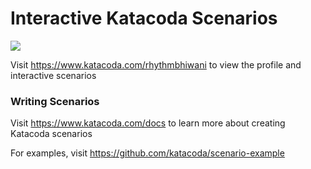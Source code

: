 # Interactive Katacoda Scenarios

[![](http://shields.katacoda.com/katacoda/rhythmbhiwani/count.svg)](https://www.katacoda.com/rhythmbhiwani "Get your profile on Katacoda.com")

Visit https://www.katacoda.com/rhythmbhiwani to view the profile and interactive scenarios

### Writing Scenarios
Visit https://www.katacoda.com/docs to learn more about creating Katacoda scenarios

For examples, visit https://github.com/katacoda/scenario-example
